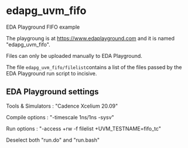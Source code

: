 # edapg_uvm_fifo
EDA Playground FIFO example

The playgroung is at https://www.edaplayground.com and it is named "edapg_uvm_fifo".

Files can only be uploaded manually to EDA Playground.

The file `edapg_uvm_fifo/filelist`contains a list of the files passed by the EDA Playground run script to incisive.

## EDA Playground settings

Tools & Simulators : "Cadence Xcelium 20.09"

Compile options : "-timescale 1ns/1ns -sysv"

Run options : "-access +rw -f filelist +UVM_TESTNAME=fifo_tc"

Deselect both "run.do" and "run.bash"
